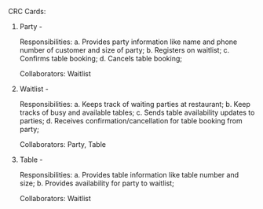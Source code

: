 CRC Cards:

1. Party -

    Responsibilities:
    a. Provides party information like name and phone number of customer and size of party;
    b. Registers on waitlist;
    c. Confirms table booking;
    d. Cancels table booking;
    
    Collaborators: Waitlist
    
2. Waitlist -

    Responsibilities:
    a. Keeps track of waiting parties at restaurant;
    b. Keep tracks of busy and available tables;
    c. Sends table availability updates to parties;
    d. Receives confirmation/cancellation for table booking from party;
    
    Collaborators: Party, Table
    
3. Table -

    Responsibilities:
    a. Provides table information like table number and size;
    b. Provides availability for party to waitlist;
    
    Collaborators: Waitlist
